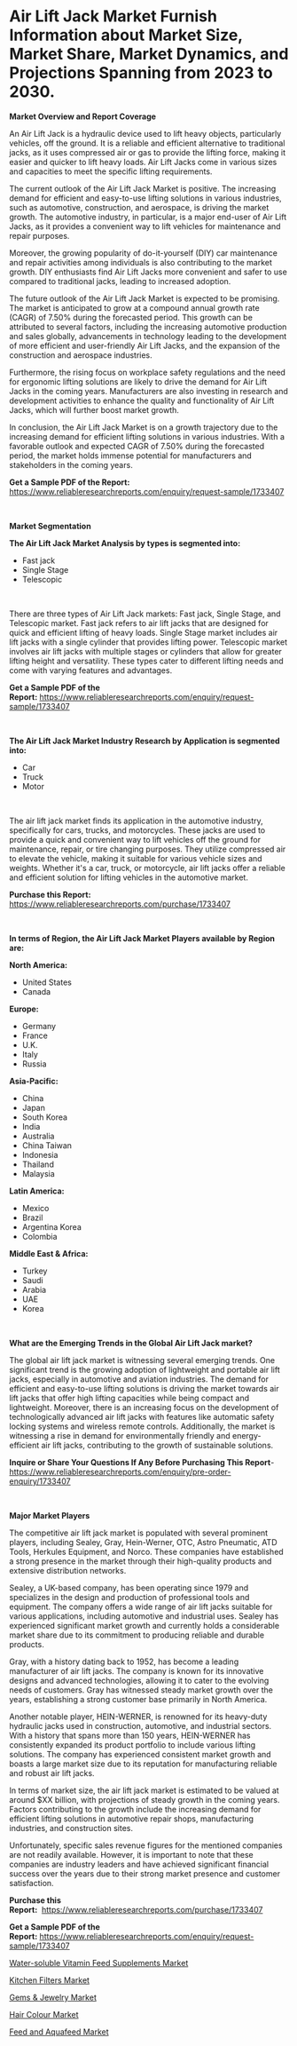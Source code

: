 <p><h1>Air Lift Jack Market Furnish Information about Market Size, Market Share, Market Dynamics, and Projections Spanning from 2023 to 2030.</h1></p><p><strong>Market Overview and Report Coverage</strong></p>
<p><p>An Air Lift Jack is a hydraulic device used to lift heavy objects, particularly vehicles, off the ground. It is a reliable and efficient alternative to traditional jacks, as it uses compressed air or gas to provide the lifting force, making it easier and quicker to lift heavy loads. Air Lift Jacks come in various sizes and capacities to meet the specific lifting requirements.</p><p>The current outlook of the Air Lift Jack Market is positive. The increasing demand for efficient and easy-to-use lifting solutions in various industries, such as automotive, construction, and aerospace, is driving the market growth. The automotive industry, in particular, is a major end-user of Air Lift Jacks, as it provides a convenient way to lift vehicles for maintenance and repair purposes. </p><p>Moreover, the growing popularity of do-it-yourself (DIY) car maintenance and repair activities among individuals is also contributing to the market growth. DIY enthusiasts find Air Lift Jacks more convenient and safer to use compared to traditional jacks, leading to increased adoption.</p><p>The future outlook of the Air Lift Jack Market is expected to be promising. The market is anticipated to grow at a compound annual growth rate (CAGR) of 7.50% during the forecasted period. This growth can be attributed to several factors, including the increasing automotive production and sales globally, advancements in technology leading to the development of more efficient and user-friendly Air Lift Jacks, and the expansion of the construction and aerospace industries.</p><p>Furthermore, the rising focus on workplace safety regulations and the need for ergonomic lifting solutions are likely to drive the demand for Air Lift Jacks in the coming years. Manufacturers are also investing in research and development activities to enhance the quality and functionality of Air Lift Jacks, which will further boost market growth.</p><p>In conclusion, the Air Lift Jack Market is on a growth trajectory due to the increasing demand for efficient lifting solutions in various industries. With a favorable outlook and expected CAGR of 7.50% during the forecasted period, the market holds immense potential for manufacturers and stakeholders in the coming years.</p></p>
<p><strong>Get a Sample PDF of the Report:</strong> <a href="https://www.reliableresearchreports.com/enquiry/request-sample/1733407">https://www.reliableresearchreports.com/enquiry/request-sample/1733407</a></p>
<p>&nbsp;</p>
<p><strong>Market Segmentation</strong></p>
<p><strong>The Air Lift Jack Market Analysis by types is segmented into:</strong></p>
<p><ul><li>Fast jack</li><li>Single Stage</li><li>Telescopic</li></ul></p>
<p>&nbsp;</p>
<p><p>There are three types of Air Lift Jack markets: Fast jack, Single Stage, and Telescopic market. Fast jack refers to air lift jacks that are designed for quick and efficient lifting of heavy loads. Single Stage market includes air lift jacks with a single cylinder that provides lifting power. Telescopic market involves air lift jacks with multiple stages or cylinders that allow for greater lifting height and versatility. These types cater to different lifting needs and come with varying features and advantages.</p></p>
<p><strong>Get a Sample PDF of the Report:</strong>&nbsp;<a href="https://www.reliableresearchreports.com/enquiry/request-sample/1733407">https://www.reliableresearchreports.com/enquiry/request-sample/1733407</a></p>
<p>&nbsp;</p>
<p><strong>The Air Lift Jack Market Industry Research by Application is segmented into:</strong></p>
<p><ul><li>Car</li><li>Truck</li><li>Motor</li></ul></p>
<p>&nbsp;</p>
<p><p>The air lift jack market finds its application in the automotive industry, specifically for cars, trucks, and motorcycles. These jacks are used to provide a quick and convenient way to lift vehicles off the ground for maintenance, repair, or tire changing purposes. They utilize compressed air to elevate the vehicle, making it suitable for various vehicle sizes and weights. Whether it's a car, truck, or motorcycle, air lift jacks offer a reliable and efficient solution for lifting vehicles in the automotive market.</p></p>
<p><strong>Purchase this Report:</strong>&nbsp; <a href="https://www.reliableresearchreports.com/purchase/1733407">https://www.reliableresearchreports.com/purchase/1733407</a></p>
<p>&nbsp;</p>
<p><strong>In terms of Region, the Air Lift Jack Market Players available by Region are:</strong></p>
<p>
    <p> <strong> North America: </strong>
        <ul>
            <li>United States</li>
            <li>Canada</li>
        </ul>
        </p> 
    <p> <strong> Europe: </strong>
        <ul>
            <li>Germany</li>
            <li>France</li>
            <li>U.K.</li>
            <li>Italy</li>
            <li>Russia</li>
        </ul>
        </p> 
    <p> <strong> Asia-Pacific: </strong>
        <ul>
            <li>China</li>
            <li>Japan</li>
            <li>South Korea</li>
            <li>India</li>
            <li>Australia</li>
            <li>China Taiwan</li>
            <li>Indonesia</li>
            <li>Thailand</li>
            <li>Malaysia</li>
        </ul>
        </p> 
    <p> <strong> Latin America: </strong>
        <ul>
            <li>Mexico</li>
            <li>Brazil</li>
            <li>Argentina Korea</li>
            <li>Colombia</li>
        </ul>
        </p> 
    <p> <strong> Middle East & Africa: </strong>
        <ul>
            <li>Turkey</li>
            <li>Saudi</li>
            <li>Arabia</li>
            <li>UAE</li>
            <li>Korea</li>
        </ul>
    </p>
    </p>
<p>&nbsp;</p>
<p><strong>What are the Emerging Trends in the Global Air Lift Jack market?</strong></p>
<p><p>The global air lift jack market is witnessing several emerging trends. One significant trend is the growing adoption of lightweight and portable air lift jacks, especially in automotive and aviation industries. The demand for efficient and easy-to-use lifting solutions is driving the market towards air lift jacks that offer high lifting capacities while being compact and lightweight. Moreover, there is an increasing focus on the development of technologically advanced air lift jacks with features like automatic safety locking systems and wireless remote controls. Additionally, the market is witnessing a rise in demand for environmentally friendly and energy-efficient air lift jacks, contributing to the growth of sustainable solutions.</p></p>
<p><strong>Inquire or Share Your Questions If Any Before Purchasing This Report</strong>- <a href="https://www.reliableresearchreports.com/enquiry/pre-order-enquiry/1733407">https://www.reliableresearchreports.com/enquiry/pre-order-enquiry/1733407</a></p>
<p>&nbsp;</p>
<p><strong>Major Market Players</strong></p>
<p><p>The competitive air lift jack market is populated with several prominent players, including Sealey, Gray, Hein-Werner, OTC, Astro Pneumatic, ATD Tools, Herkules Equipment, and Norco. These companies have established a strong presence in the market through their high-quality products and extensive distribution networks.</p><p>Sealey, a UK-based company, has been operating since 1979 and specializes in the design and production of professional tools and equipment. The company offers a wide range of air lift jacks suitable for various applications, including automotive and industrial uses. Sealey has experienced significant market growth and currently holds a considerable market share due to its commitment to producing reliable and durable products.</p><p>Gray, with a history dating back to 1952, has become a leading manufacturer of air lift jacks. The company is known for its innovative designs and advanced technologies, allowing it to cater to the evolving needs of customers. Gray has witnessed steady market growth over the years, establishing a strong customer base primarily in North America.</p><p>Another notable player, HEIN-WERNER, is renowned for its heavy-duty hydraulic jacks used in construction, automotive, and industrial sectors. With a history that spans more than 150 years, HEIN-WERNER has consistently expanded its product portfolio to include various lifting solutions. The company has experienced consistent market growth and boasts a large market size due to its reputation for manufacturing reliable and robust air lift jacks.</p><p>In terms of market size, the air lift jack market is estimated to be valued at around $XX billion, with projections of steady growth in the coming years. Factors contributing to the growth include the increasing demand for efficient lifting solutions in automotive repair shops, manufacturing industries, and construction sites.</p><p>Unfortunately, specific sales revenue figures for the mentioned companies are not readily available. However, it is important to note that these companies are industry leaders and have achieved significant financial success over the years due to their strong market presence and customer satisfaction.</p></p>
<p><strong>Purchase this Report:</strong>&nbsp;&nbsp;<a href="https://www.reliableresearchreports.com/purchase/1733407">https://www.reliableresearchreports.com/purchase/1733407</a></p>
<p></p>
<p><strong>Get a Sample PDF of the Report:</strong>&nbsp;<a href="https://www.reliableresearchreports.com/enquiry/request-sample/1733407">https://www.reliableresearchreports.com/enquiry/request-sample/1733407</a></p>
<p><p><a href="https://github.com/rahu1506/Market-Research-Report-List-1/blob/main/water-soluble-vitamin-feed-supplements-market.md">Water-soluble Vitamin Feed Supplements Market</a></p><p><a href="https://medium.com/@markuspagac/kitchen-filters-market-analysis-and-sze-forecasted-for-period-from-2023-to-2030-fc72810cae53">Kitchen Filters Market</a></p><p><a href="https://medium.com/@marvinwalsh2023/gems-amp-jewelry-market-exploring-market-share-market-trends-and-future-growth-369d998b93a5">Gems & Jewelry Market</a></p><p><a href="https://medium.com/@sheilahaley2023/hair-colour-market-insights-into-market-cagr-market-trends-and-growth-strategies-562102523be2">Hair Colour Market</a></p><p><a href="https://github.com/aasishrp01/Market-Research-Report-List-1/blob/main/feed-and-aquafeed-market.md">Feed and Aquafeed Market</a></p></p>